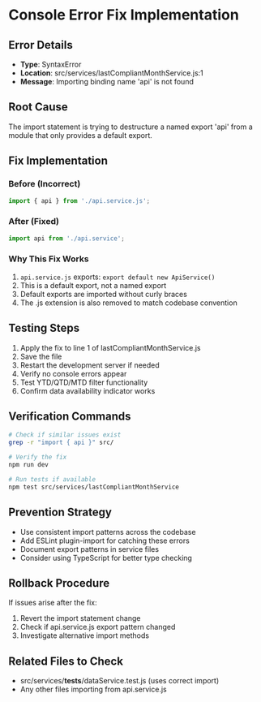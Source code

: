 # Console Error Fix Implementation

## Error Details
- **Type**: SyntaxError
- **Location**: src/services/lastCompliantMonthService.js:1
- **Message**: Importing binding name 'api' is not found

## Root Cause
The import statement is trying to destructure a named export 'api' from a module that only provides a default export.

## Fix Implementation

### Before (Incorrect)
```javascript
import { api } from './api.service.js';
```

### After (Fixed)
```javascript
import api from './api.service';
```

### Why This Fix Works
1. `api.service.js` exports: `export default new ApiService()`
2. This is a default export, not a named export
3. Default exports are imported without curly braces
4. The .js extension is also removed to match codebase convention

## Testing Steps
1. Apply the fix to line 1 of lastCompliantMonthService.js
2. Save the file
3. Restart the development server if needed
4. Verify no console errors appear
5. Test YTD/QTD/MTD filter functionality
6. Confirm data availability indicator works

## Verification Commands
```bash
# Check if similar issues exist
grep -r "import { api }" src/

# Verify the fix
npm run dev

# Run tests if available
npm test src/services/lastCompliantMonthService
```

## Prevention Strategy
- Use consistent import patterns across the codebase
- Add ESLint plugin-import for catching these errors
- Document export patterns in service files
- Consider using TypeScript for better type checking

## Rollback Procedure
If issues arise after the fix:
1. Revert the import statement change
2. Check if api.service.js export pattern changed
3. Investigate alternative import methods

## Related Files to Check
- src/services/__tests__/dataService.test.js (uses correct import)
- Any other files importing from api.service.js